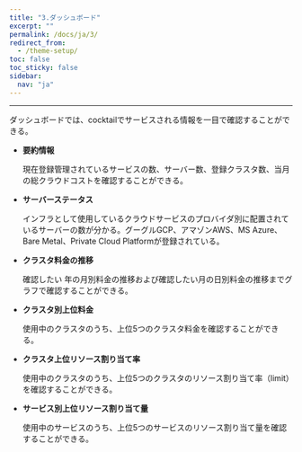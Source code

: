 ```yaml
---
title: "3.ダッシュボード"
excerpt: ""
permalink: /docs/ja/3/
redirect_from:
  - /theme-setup/
toc: false
toc_sticky: false
sidebar:
  nav: "ja"
---
```


---

ダッシュボードでは、cocktailでサービスされる情報を一目で確認することができる。

* **要約情報**

  現在登録管理されているサービスの数、サーバー数、登録クラスタ数、当月の総クラウドコストを確認することができる。

* **サーバーステータス**

  インフラとして使用しているクラウドサービスのプロバイダ別に配置されているサーバーの数が分かる。グーグルGCP、アマゾンAWS、MS Azure、Bare Metal、Private Cloud Platformが登録されている。

* **クラスタ料金の推移**

  確認したい 年の月別料金の推移および確認したい月の日別料金の推移までグラフで確認することができる。

* **クラスタ別上位料金**

  使用中のクラスタのうち、上位5つのクラスタ料金を確認することができる。

* **クラスタ上位リソース割り当て率**

  使用中のクラスタのうち、上位5つのクラスタのリソース割り当て率（limit）を確認することができる。

* **サービス別上位リソース割り当て量**

  使用中のサービスのうち、上位5つのサービスのリソース割り当て量を確認することができる。
